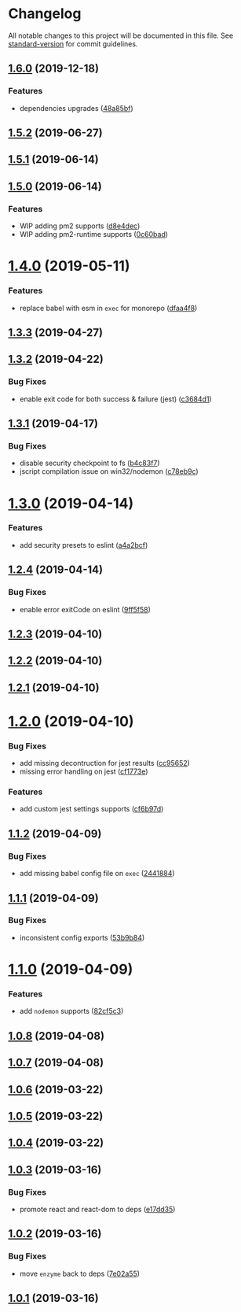 # Changelog

All notable changes to this project will be documented in this file. See [standard-version](https://github.com/conventional-changelog/standard-version) for commit guidelines.

## [1.6.0](https://github.com/jimzhan/esnext-scripts/compare/v1.5.2...v1.6.0) (2019-12-18)


### Features

* dependencies upgrades ([48a85bf](https://github.com/jimzhan/esnext-scripts/commit/48a85bf))



## [1.5.2](https://github.com/jimzhan/esnext-scripts/compare/v1.5.1...v1.5.2) (2019-06-27)



## [1.5.1](https://github.com/jimzhan/esnext-scripts/compare/v1.5.0...v1.5.1) (2019-06-14)



## [1.5.0](https://github.com/jimzhan/esnext-scripts/compare/v1.4.0...v1.5.0) (2019-06-14)


### Features

* WIP adding pm2 supports ([d8e4dec](https://github.com/jimzhan/esnext-scripts/commit/d8e4dec))
* WIP adding pm2-runtime supports ([0c60bad](https://github.com/jimzhan/esnext-scripts/commit/0c60bad))



# [1.4.0](https://github.com/jimzhan/esnext-scripts/compare/v1.3.3...v1.4.0) (2019-05-11)


### Features

* replace babel with esm in `exec` for monorepo ([dfaa4f8](https://github.com/jimzhan/esnext-scripts/commit/dfaa4f8))



## [1.3.3](https://github.com/jimzhan/esnext-scripts/compare/v1.3.2...v1.3.3) (2019-04-27)



## [1.3.2](https://github.com/jimzhan/esnext-scripts/compare/v1.3.1...v1.3.2) (2019-04-22)


### Bug Fixes

* enable exit code for both success & failure (jest) ([c3684d1](https://github.com/jimzhan/esnext-scripts/commit/c3684d1))



## [1.3.1](https://github.com/jimzhan/esnext-scripts/compare/v1.3.0...v1.3.1) (2019-04-17)


### Bug Fixes

* disable security checkpoint to fs ([b4c83f7](https://github.com/jimzhan/esnext-scripts/commit/b4c83f7))
* jscript compilation issue on win32/nodemon ([c78eb9c](https://github.com/jimzhan/esnext-scripts/commit/c78eb9c))



# [1.3.0](https://github.com/jimzhan/esnext-scripts/compare/v1.2.4...v1.3.0) (2019-04-14)


### Features

* add security presets to eslint ([a4a2bcf](https://github.com/jimzhan/esnext-scripts/commit/a4a2bcf))



## [1.2.4](https://github.com/jimzhan/esnext-scripts/compare/v1.2.3...v1.2.4) (2019-04-14)


### Bug Fixes

* enable error exitCode on eslint ([9ff5f58](https://github.com/jimzhan/esnext-scripts/commit/9ff5f58))



## [1.2.3](https://github.com/jimzhan/esnext-scripts/compare/v1.2.2...v1.2.3) (2019-04-10)



## [1.2.2](https://github.com/jimzhan/esnext-scripts/compare/v1.2.1...v1.2.2) (2019-04-10)



## [1.2.1](https://github.com/jimzhan/esnext-scripts/compare/v1.2.0...v1.2.1) (2019-04-10)



# [1.2.0](https://github.com/jimzhan/esnext-scripts/compare/v1.1.2...v1.2.0) (2019-04-10)


### Bug Fixes

* add missing decontruction for jest results ([cc95652](https://github.com/jimzhan/esnext-scripts/commit/cc95652))
* missing error handling on jest ([cf1773e](https://github.com/jimzhan/esnext-scripts/commit/cf1773e))


### Features

* add custom jest settings supports ([cf6b97d](https://github.com/jimzhan/esnext-scripts/commit/cf6b97d))



<a name="1.1.2"></a>
## [1.1.2](https://github.com/jimzhan/esnext-scripts/compare/v1.1.1...v1.1.2) (2019-04-09)


### Bug Fixes

* add missing babel config file on `exec` ([2441884](https://github.com/jimzhan/esnext-scripts/commit/2441884))



<a name="1.1.1"></a>
## [1.1.1](https://github.com/jimzhan/esnext-scripts/compare/v1.1.0...v1.1.1) (2019-04-09)


### Bug Fixes

* inconsistent config exports ([53b9b84](https://github.com/jimzhan/esnext-scripts/commit/53b9b84))



<a name="1.1.0"></a>
# [1.1.0](https://github.com/jimzhan/esnext-scripts/compare/v1.0.8...v1.1.0) (2019-04-09)


### Features

* add `nodemon` supports ([82cf5c3](https://github.com/jimzhan/esnext-scripts/commit/82cf5c3))



<a name="1.0.8"></a>
## [1.0.8](https://github.com/jimzhan/esnext-scripts/compare/v1.0.7...v1.0.8) (2019-04-08)



<a name="1.0.7"></a>
## [1.0.7](https://github.com/jimzhan/esnext-scripts/compare/v1.0.6...v1.0.7) (2019-04-08)



## [1.0.6](https://github.com/jimzhan/esnext-scripts/compare/v1.0.5...v1.0.6) (2019-03-22)



## [1.0.5](https://github.com/jimzhan/esnext-scripts/compare/v1.0.4...v1.0.5) (2019-03-22)



## [1.0.4](https://github.com/jimzhan/esnext-scripts/compare/v1.0.3...v1.0.4) (2019-03-22)



## [1.0.3](https://github.com/jimzhan/esnext-scripts/compare/v1.0.2...v1.0.3) (2019-03-16)


### Bug Fixes

* promote react and react-dom to deps ([e17dd35](https://github.com/jimzhan/esnext-scripts/commit/e17dd35))



## [1.0.2](https://github.com/jimzhan/esnext-scripts/compare/v1.0.1...v1.0.2) (2019-03-16)


### Bug Fixes

* move `enzyme` back to deps ([7e02a55](https://github.com/jimzhan/esnext-scripts/commit/7e02a55))



## [1.0.1](https://github.com/jimzhan/esnext-scripts/compare/v0.32.2...v1.0.1) (2019-03-16)
